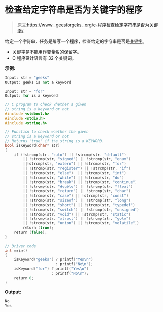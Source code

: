 # 检查给定字符串是否为关键字的程序

> 原文:[https://www . geesforgeks . org/c-程序检查给定字符串是否为关键字/](https://www.geeksforgeeks.org/c-program-to-check-if-a-given-string-is-keyword-or-not/)

给定一个字符串，任务是编写一个程序，检查给定的字符串是否是[关键字](https://www.geeksforgeeks.org/variables-and-keywords-in-c/)。

*   关键字是不能用作变量名的保留字。
*   C 程序设计语言有 32 个关键词。

**示例:**

```cpp
Input: str = "geeks"
Output: geeks is not a keyword

Input: str = "for"
Output: for is a keyword

```

```cpp
// C program to check whether a given
// string is a keyword or not
#include <stdbool.h>
#include <stdio.h>
#include <string.h>

// Function to check whether the given
// string is a keyword or not
// Returns 'true' if the string is a KEYWORD.
bool isKeyword(char* str)
{
    if (!strcmp(str, "auto") || !strcmp(str, "default") 
        || !strcmp(str, "signed") || !strcmp(str, "enum") 
        ||!strcmp(str, "extern") || !strcmp(str, "for") 
        || !strcmp(str, "register") || !strcmp(str, "if") 
        || !strcmp(str, "else")  || !strcmp(str, "int")
        || !strcmp(str, "while") || !strcmp(str, "do")
        || !strcmp(str, "break") || !strcmp(str, "continue") 
        || !strcmp(str, "double") || !strcmp(str, "float")
        || !strcmp(str, "return") || !strcmp(str, "char")
        || !strcmp(str, "case") || !strcmp(str, "const")
        || !strcmp(str, "sizeof") || !strcmp(str, "long")
        || !strcmp(str, "short") || !strcmp(str, "typedef")
        || !strcmp(str, "switch") || !strcmp(str, "unsigned")
        || !strcmp(str, "void") || !strcmp(str, "static")
        || !strcmp(str, "struct") || !strcmp(str, "goto")
        || !strcmp(str, "union") || !strcmp(str, "volatile"))
        return (true);
    return (false);
}

// Driver code
int main()
{
    isKeyword("geeks") ? printf("Yes\n")
                       : printf("No\n");
    isKeyword("for") ? printf("Yes\n")
                     : printf("No\n");
    return 0;
}
```

**Output:**

```cpp
No
Yes

```